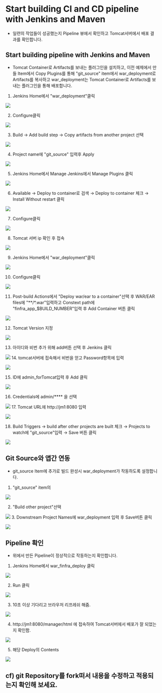 # Start building CI and CD pipeline with Jenkins and Maven

* 일련의 작업들이 성공했는지 Pipeline 뷰에서 확인하고 Tomcat서버에서 배포 결과를 확인합니다.


## Start building pipeline with Jenkins and Maven
* Tomcat Container로 Artifacts를 보내는 플러그인을 설치하고, 이전 예제에서 만들 Item에서 Copy Plugins를 통해 "git_source" item에서 war_deployment로 Artifacts를 복사하고 war_deployment는 Tomcat Container로 Artifacts를 보내는 플러그인을 통해 배포합니다.
1. Jenkins Home에서 "war_deployment"클릭

![](img/1.png)

2. Configure클릭

![](img/2.png)

3. Build → Add build step → Copy artifacts from another project 선택

![](img/3.png)

4. Project name에 "git_source" 입력후 Apply

![](img/4.png)

5. Jenkins Home에서 Manage Jenkins에서 Manage Plugins 클릭

![](img/5.png)

6. Available → Deploy to container로 검색 → Deploy to container 체크 → Install Without restart 클릭

![](img/6.png)

7. Configure클릭

![](img/2.png)

8. Tomcat 서버 ip 확인 후 접속

![](img/9.png)

9. Jenkins Home에서 "war_deployment"클릭

![](img/1.png)

10. Configure클릭

![](img/2.png)

11. Post-build Actions에서 "Deploy war/ear to a container"선택 후 WAR/EAR files에 "**/*.war"입력하고 Constext path에 "finfra_app_$BUILD_NUMBER"입력 후 Add Container 버튼 클릭

![](img/11.png)

12. Tomcat Version 지정

![](img/12.png)

13. 아이디와 비번 추가 위해 add버튼 선택 후 Jenkins 클릭

![](img/13.png)
14. tomcat서버에 접속해서 비번을 얻고 Password항목에 입력

![](img/14.png)

15. ID에 admin_forTomcat입력 후 Add 클릭

![](img/15.png)

16. Credentials에 admin/**** 을 선택

![](img/16.png)
17. Tomcat URL에 http://jm1:8080 입력

![](img/17.png)

18. Build Triggers → build after other projects are built 체크 → Projects to watch에 "git_source"입력 → Save 버튼 클릭

![](img/18.png)


## Git Source와 앱간 연동
* git_source Item에 추가로 빌드 완성시 war_deployment가 작동하도록 설정합니다.
1. "git_source" item의

![](img/c1.png)

2. "Build other project"선택

![](img/c2.png)
3. Downstream Project Names에 war_deployment 입력 후 Save버튼 클릭

![](img/c3.png)

## Pipeline 확인
* 위에서 만든 Pipeline이 정상적으로 작동하는지 확인합니다. 
1. Jenkins Home에서 war_finfra_deploy 클릭

![](img/p1.png)

2. Run 클릭

![](img/p2.png)

3. 10초 이상 기다리고 브라우저 리프레쉬 해줌.

![](img/p3.png)

4. http://jm1:8080/manager/html 에 접속하여 Tomcat서버에서 배포가 잘 되었는지 확인함.

![](img/p4.png)

5. 해당 Deploy의 Contents

![](img/p5.png)

## cf)  git Repository를 fork떠서 내용을 수정하고 적용되는지 확인해 보세요.
